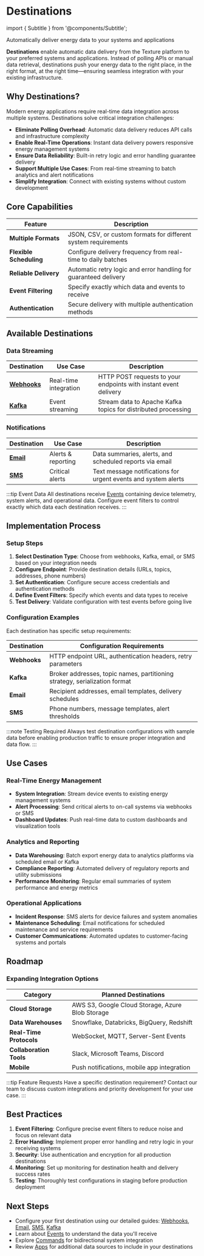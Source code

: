 # Destinations

import { Subtitle } from '@components/Subtitle';

<Subtitle>Automatically deliver energy data to your systems and applications</Subtitle>

**Destinations** enable automatic data delivery from the Texture platform to your preferred systems and applications. Instead of polling APIs or manual data retrieval, destinations push your energy data to the right place, in the right format, at the right time—ensuring seamless integration with your existing infrastructure.

## Why Destinations?

Modern energy applications require real-time data integration across multiple systems. Destinations solve critical integration challenges:

- **Eliminate Polling Overhead**: Automatic data delivery reduces API calls and infrastructure complexity
- **Enable Real-Time Operations**: Instant data delivery powers responsive energy management systems
- **Ensure Data Reliability**: Built-in retry logic and error handling guarantee delivery
- **Support Multiple Use Cases**: From real-time streaming to batch analytics and alert notifications
- **Simplify Integration**: Connect with existing systems without custom development

## Core Capabilities

| Feature | Description |
|---------|-------------|
| **Multiple Formats** | JSON, CSV, or custom formats for different system requirements |
| **Flexible Scheduling** | Configure delivery frequency from real-time to daily batches |
| **Reliable Delivery** | Automatic retry logic and error handling for guaranteed delivery |
| **Event Filtering** | Specify exactly which data and events to receive |
| **Authentication** | Secure delivery with multiple authentication methods |

## Available Destinations

### Data Streaming

| Destination | Use Case | Description |
|-------------|----------|-------------|
| **[Webhooks](/platform-concepts/destinations/webhooks)** | Real-time integration | HTTP POST requests to your endpoints with instant event delivery |
| **[Kafka](/platform-concepts/destinations/kafka)** | Event streaming | Stream data to Apache Kafka topics for distributed processing |

### Notifications

| Destination | Use Case | Description |
|-------------|----------|-------------|
| **[Email](/platform-concepts/destinations/email)** | Alerts & reporting | Data summaries, alerts, and scheduled reports via email |
| **[SMS](/platform-concepts/destinations/sms)** | Critical alerts | Text message notifications for urgent events and system alerts |

:::tip Event Data
All destinations receive [Events](/platform-concepts/events) containing device telemetry, system alerts, and operational data. Configure event filters to control exactly which data each destination receives.
:::

## Implementation Process

### Setup Steps

1. **Select Destination Type**: Choose from webhooks, Kafka, email, or SMS based on your integration needs
2. **Configure Endpoint**: Provide destination details (URLs, topics, addresses, phone numbers)
3. **Set Authentication**: Configure secure access credentials and authentication methods
4. **Define Event Filters**: Specify which events and data types to receive
5. **Test Delivery**: Validate configuration with test events before going live

### Configuration Examples

Each destination has specific setup requirements:

| Destination | Configuration Requirements |
|-------------|---------------------------|
| **Webhooks** | HTTP endpoint URL, authentication headers, retry parameters |
| **Kafka** | Broker addresses, topic names, partitioning strategy, serialization format |
| **Email** | Recipient addresses, email templates, delivery schedules |
| **SMS** | Phone numbers, message templates, alert thresholds |

:::note Testing Required
Always test destination configurations with sample data before enabling production traffic to ensure proper integration and data flow.
:::

## Use Cases

### Real-Time Energy Management

- **System Integration**: Stream device events to existing energy management systems
- **Alert Processing**: Send critical alerts to on-call systems via webhooks or SMS
- **Dashboard Updates**: Push real-time data to custom dashboards and visualization tools

### Analytics and Reporting

- **Data Warehousing**: Batch export energy data to analytics platforms via scheduled email or Kafka
- **Compliance Reporting**: Automated delivery of regulatory reports and utility submissions
- **Performance Monitoring**: Regular email summaries of system performance and energy metrics

### Operational Applications

- **Incident Response**: SMS alerts for device failures and system anomalies
- **Maintenance Scheduling**: Email notifications for scheduled maintenance and service requirements
- **Customer Communications**: Automated updates to customer-facing systems and portals

## Roadmap

### Expanding Integration Options

| Category | Planned Destinations |
|----------|---------------------|
| **Cloud Storage** | AWS S3, Google Cloud Storage, Azure Blob Storage |
| **Data Warehouses** | Snowflake, Databricks, BigQuery, Redshift |
| **Real-Time Protocols** | WebSocket, MQTT, Server-Sent Events |
| **Collaboration Tools** | Slack, Microsoft Teams, Discord |
| **Mobile** | Push notifications, mobile app integration |

:::tip Feature Requests
Have a specific destination requirement? Contact our team to discuss custom integrations and priority development for your use case.
:::

## Best Practices

1. **Event Filtering**: Configure precise event filters to reduce noise and focus on relevant data
2. **Error Handling**: Implement proper error handling and retry logic in your receiving systems
3. **Security**: Use authentication and encryption for all production destinations
4. **Monitoring**: Set up monitoring for destination health and delivery success rates
5. **Testing**: Thoroughly test configurations in staging before production deployment

## Next Steps

- Configure your first destination using our detailed guides: [Webhooks](/platform-concepts/destinations/webhooks), [Email](/platform-concepts/destinations/email), [SMS](/platform-concepts/destinations/sms), [Kafka](/platform-concepts/destinations/kafka)
- Learn about [Events](/platform-concepts/events) to understand the data you'll receive
- Explore [Commands](/platform-concepts/commands) for bidirectional system integration
- Review [Apps](/integrations/apps) for additional data sources to include in your destinations
